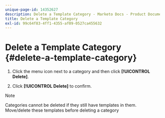 ```yaml
---
unique-page-id: 14352627
description: Delete a Template Category - Marketo Docs - Product Documentation
title: Delete a Template Category
exl-id: 99c64f83-4ff1-4355-af09-0527ca455632
---
```

# Delete a Template Category {#delete-a-template-category}

1. Click the menu icon next to a category and then click **[!UICONTROL Delete]**.

1. Click **[!UICONTROL Delete]** to confirm.

>[!NOTE]
>
>Categories cannot be deleted if they still have templates in them. Move/delete these templates before deleting a category
